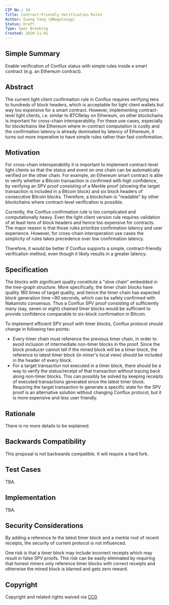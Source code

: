 ```yaml
---
CIP No.: 34
Title: Contract-Friendly Verification Rules
Author: Guang Yang (@Regulusyg)
Status: Draft
Type: Spec Breaking
Created: 2020-11-01
---
```


## Simple Summary

Enable verification of Conflux status with simple rules inside a smart contract (e.g. an Ethereum contract).

## Abstract

The current light client confirmation rule in Conflux requires verifying tens to hundreds of block headers, which is acceptable for light client wallets but way too expensive for a smart contract. However, implementing contract-level light clients, i.e. similar to BTCRelay on Ethereum, on other blockchains is important for cross-chain interoperability. For these use cases, especially for blockchains like Ethereum where in-contract computation is costly and the confirmation latency is already dominated by latency of Ethereum, it turns out more imperative to have simple rules rather than fast confirmation.

## Motivation
<!--The motivation is critical for CIPs that want to change the Conflux protocol. It should clearly explain why the existing protocol specification is inadequate to address the problem that the CIP solves. CIP submissions without sufficient motivation may be rejected outright.-->

For cross-chain interoperability it is important to implement contract-level light clients so that the status and event on one chain can be automatically verified on the other chain. For example, an Ethereum smart contract is able to verify whether a Bitcoin transaction is confirmed with high confidence, by verifying an SPV proof consisting of a Merkle proof  (showing the target transaction is included in a Bitcoin block) and six block headers of consecutive Bitcoin blocks. Therefore, a blockchain is "readable" by other blockchains where contract-level verification is possible.

Currently, the Conflux confirmation rule is too complicated and computationally heavy. Even the light client version rule requires validation of at least tens of block headers and hence too expensive for contracts. The major reason is that those rules prioritize confirmation latency and user experience. However, for cross-chain interoperation use cases the simplicity of rules takes precedence over low confirmation latency.

Therefore, it would be better if Conflux supports a simple,  contract-friendly verification method, even though it likely results in a greater latency.

## Specification
<!--The technical specification should describe the syntax and semantics of any new feature. The specification should be detailed enough to allow competing, interoperable implementations for any of the current Conflux platforms ([conflux-rust](https://github.com/Conflux-Chain/conflux-rust)).-->

The blocks with significant quality constitute a "slow chain" embedded in the tree-graph structure. More specifically, the timer chain blocks have quality 180 times of target quality, and hence the timer chain has expected block generation time ~90 seconds, which can be safely confirmed with Nakamoto consensus. Thus a Conflux SPV proof consisting of sufficiently many (say, seven or eight) chained timer blocks would be sufficient to provide confidence comparable to six-block confirmation in Bitcoin.

To implement efficient SPV proof with timer blocks, Conflux protocol should change in following two points:

- Every timer chain must reference the previous timer chain, in order to avoid inclusion of intermediate non-timer blocks in the proof. Since the block producer cannot tell if the mined block will be a timer block, the reference to latest timer block (in miner's local view) should be included in the header of every block. 
- For a target transaction not executed in a timer block, there should be a way to verify the status/receipt of that transaction without tracing back along non-timer blocks. This can possibly be solved by keeping receipts of executed transactions generated since the latest timer block. Requiring the target transaction to generate a specific state for the SPV proof is an alternative solution without changing Conflux protocol, but it is more expensive and less user friendly.

## Rationale
<!--The rationale fleshes out the specification by describing what motivated the design and why particular design decisions were made. It should describe alternate designs that were considered and related work, e.g. how the feature is supported in other languages. The rationale may also provide evidence of consensus within the community, and should discuss important objections or concerns raised during discussion.-->

There is no more details to be explained.

## Backwards Compatibility
<!--All CIPs that introduce backwards incompatibilities must include a section describing these incompatibilities and their severity. The CIP must explain how the author proposes to deal with these incompatibilities. CIP submissions without a sufficient backwards compatibility treatise may be rejected outright.-->

This proposal is not backwards compatible. It will require a hard fork.


## Test Cases
<!--Test cases for an implementation are mandatory for CIPs that are affecting consensus changes. Other CIPs can choose to include links to test cases if applicable.-->
TBA.

## Implementation
<!--The implementations must be completed before any CIP is given status "Final", but it need not be completed before the CIP is accepted. While there is merit to the approach of reaching consensus on the specification and rationale before writing code, the principle of "rough consensus and running code" is still useful when it comes to resolving many discussions of API details.-->
TBA.

## Security Considerations
<!--All CIPs must contain a section that discusses the security implications/considerations relevant to the proposed change. Include information that might be important for security discussions, surfaces risks and can be used throughout the life cycle of the proposal. E.g. include security-relevant design decisions, concerns, important discussions, implementation-specific guidance and pitfalls, an outline of threats and risks and how they are being addressed. CIP submissions missing the "Security Considerations" section will be rejected. a CIP cannot proceed to status "Final" without a Security Considerations discussion deemed sufficient by the reviewers.-->
By adding a reference to the latest timer block and a merkle root of recent receipts, the security of current protocol is not influenced.

One risk is that a timer block may include incorrect receipts which may result in false SPV proofs. This risk can be easily eliminated by requiring that honest miners only reference timer blocks with correct receipts and otherwise the mined block is blamed and gets zero reward. 

## Copyright
Copyright and related rights waived via [CC0](https://creativecommons.org/publicdomain/zero/1.0/).
